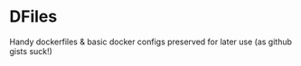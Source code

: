 # DFiles
Handy dockerfiles &amp; basic docker configs preserved for later use (as github gists suck!)
